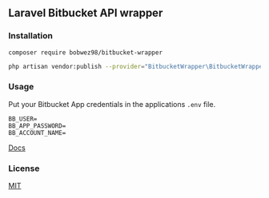 ## Laravel Bitbucket API wrapper


### Installation

```
composer require bobwez98/bitbucket-wrapper
```
```bash
php artisan vendor:publish --provider="BitbucketWrapper\BitbucketWrapperServiceProvider"
```
### Usage
Put your Bitbucket App credentials in the applications `.env` file.

````text
BB_USER=
BB_APP_PASSWORD=
BB_ACCOUNT_NAME=
````
[Docs](https://github.com/BobWez98/bitucket-wrapper/blob/master/docs/docs.md)

### License
[MIT](LICENSE.md)
